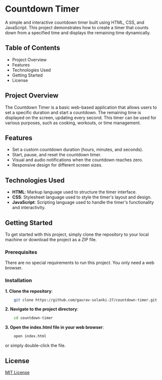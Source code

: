 # Countdown Timer
A simple and interactive countdown timer built using HTML, CSS, and JavaScript. This project demonstrates how to create a timer that counts down from a specified time and displays the remaining time dynamically.

## Table of Contents
- Project Overview
- Features
- Technologies Used
- Getting Started
- License

## Project Overview
The Countdown Timer is a basic web-based application that allows users to set a specific duration and start a countdown. The remaining time is displayed on the screen, updating every second. This timer can be used for various purposes, such as cooking, workouts, or time management.

## Features
- Set a custom countdown duration (hours, minutes, and seconds).
- Start, pause, and reset the countdown timer.
- Visual and audio notifications when the countdown reaches zero.
- Responsive design for different screen sizes.

## Technologies Used
- **HTML**: Markup language used to structure the timer interface.
- **CSS**: Stylesheet language used to style the timer's layout and design.
- **JavaScript**: Scripting language used to handle the timer's functionality and interactivity.

## Getting Started
To get started with this project, simply clone the repository to your local machine or download the project as a ZIP file.

### Prerequisites
There are no special requirements to run this project. You only need a web browser.

### Installation
**1. Clone the repository**:
```bash
    git clone https://github.com/gaurav-solanki-27/countdown-timer.git
```
**2. Navigate to the project directory**:
```bash
    cd countdown-timer
```
**3. Open the index.html file in your web browser**:
```bash
    open index.html
```
or simply double-click the file.

## License
[MIT License](LICENSE.txt)